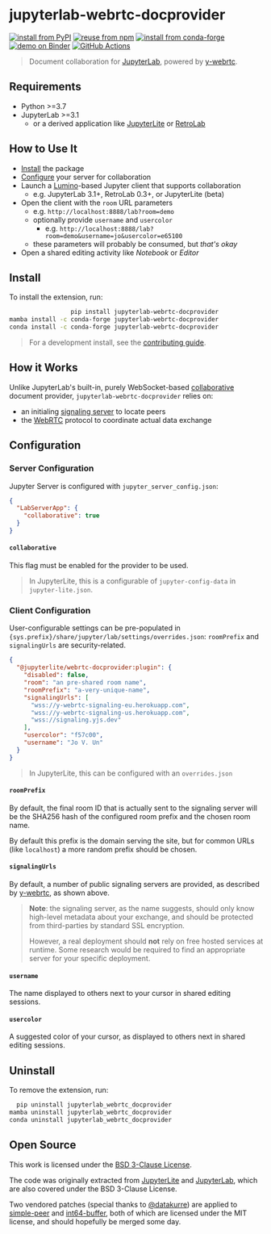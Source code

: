 # jupyterlab-webrtc-docprovider

[![install from PyPI][pypi-badge]][pypi] [![reuse from npm][npm-badge]][npm]
[![install from conda-forge][conda-badge]][conda]
[![demo on Binder][binder-badge]][binder] [![GitHub Actions][ci-badge]][ci]

> Document collaboration for [JupyterLab], powered by [y-webrtc].

## Requirements

- Python >=3.7
- JupyterLab >=3.1
  - or a derived application like [JupyterLite] or [RetroLab]

## How to Use It

- [Install](#Install) the package
- [Configure](#Configuration) your server for collaboration
- Launch a [Lumino]-based Jupyter client that supports collaboration
  - e.g. JupyterLab 3.1+, RetroLab 0.3+, or JupyterLite (beta)
- Open the client with the `room` URL parameters
  - e.g. `http://localhost:8888/lab?room=demo`
  - optionally provide `username` and `usercolor`
    - e.g. `http://localhost:8888/lab?room=demo&username=jo&usercolor=e65100`
  - these parameters will probably be consumed, but _that's okay_
- Open a shared editing activity like _Notebook_ or _Editor_

## Install

To install the extension, run:

```bash
                 pip install jupyterlab-webrtc-docprovider
mamba install -c conda-forge jupyterlab-webrtc-docprovider
conda install -c conda-forge jupyterlab-webrtc-docprovider
```

> For a development install, see the [contributing guide].

## How it Works

Unlike JupyterLab's built-in, purely WebSocket-based [collaborative] document provider,
`jupyterlab-webrtc-docprovider` relies on:

- an initialing [signaling server] to locate peers
- the [WebRTC] protocol to coordinate actual data exchange

## Configuration

### Server Configuration

Jupyter Server is configured with `jupyter_server_config.json`:

```json
{
  "LabServerApp": {
    "collaborative": true
  }
}
```

#### `collaborative`

This flag must be enabled for the provider to be used.

> In JupyterLite, this is a configurable of `jupyter-config-data` in
> `jupyter-lite.json`.

### Client Configuration

User-configurable settings can be pre-populated in
`{sys.prefix}/share/jupyter/lab/settings/overrides.json`: `roomPrefix` and
`signalingUrls` are security-related.

```json
{
  "@jupyterlite/webrtc-docprovider:plugin": {
    "disabled": false,
    "room": "an pre-shared room name",
    "roomPrefix": "a-very-unique-name",
    "signalingUrls": [
      "wss://y-webrtc-signaling-eu.herokuapp.com",
      "wss://y-webrtc-signaling-us.herokuapp.com",
      "wss://signaling.yjs.dev"
    ],
    "usercolor": "f57c00",
    "username": "Jo V. Un"
  }
}
```

> In JupyterLite, this can be configured with an `overrides.json`

#### `roomPrefix`

By default, the final room ID that is actually sent to the signaling server will be the
SHA256 hash of the configured room prefix and the chosen room name.

By default this prefix is the domain serving the site, but for common URLs (like
`localhost`) a more random prefix should be chosen.

#### `signalingUrls`

By default, a number of public signaling servers are provided, as described by
[y-webrtc], as shown above.

> **Note**: the signaling server, as the name suggests, should only know high-level
> metadata about your exchange, and should be protected from third-parties by standard
> SSL encryption.
>
> However, a real deployment should **not** rely on free hosted services at runtime.
> Some research would be required to find an appropriate server for your specific
> deployment.

#### `username`

The name displayed to others next to your cursor in shared editing sessions.

#### `usercolor`

A suggested color of your cursor, as displayed to others next in shared editing
sessions.

## Uninstall

To remove the extension, run:

```bash
  pip uninstall jupyterlab_webrtc_docprovider
mamba uninstall jupyterlab_webrtc_docprovider
conda uninstall jupyterlab_webrtc_docprovider
```

## Open Source

This work is licensed under the [BSD 3-Clause License][license].

The code was originally extracted from [JupyterLite] and [JupyterLab], which are also
covered under the BSD 3-Clause License.

Two vendored patches (special thanks to [@datakurre]) are applied to
[simple-peer](https://github.com/feross/simple-peer) and
[int64-buffer](https://github.com/kawanet/int64-buffer), both of which are licensed
under the MIT license, and should hopefully be merged some day.

[webrtc]:
  https://developer.mozilla.org/en-US/docs/Web/API/WebRTC_API/Signaling_and_video_calling
[signaling server]:
  https://developer.mozilla.org/en-US/docs/Web/API/WebRTC_API/Signaling_and_video_calling#the_signaling_server
[y-webrtc]: https://github.com/yjs/y-webrtc
[jupyterlite]: https://github.com/jupyterlite/jupyterlite
[jupyterlab]: https://github.com/jupyterlab/jupyterlab
[retrolab]: https://github.com/jupyterlab/retrolab
[license]:
  https://github.com/jupyterlite/jupyterlab-webrtc-docprovider/blob/main/LICENSE
[collaborative]: https://jupyterlab.readthedocs.io/en/stable/user/rtc.html
[lumino]: https://github.com/jupyterlab/lumino
[contributing guide]:
  https://github.com/jupyterlite/jupyterlab-webrtc-docprovider/blob/main/CONTRIBUTING.md
[@datakurre]: https://github.com/datakurre/
[binder]:
  https://mybinder.org/v2/gh/jupyterlite/jupyterlab-webrtc-docprovider/main?urlpath=lab
[binder-badge]: https://mybinder.org/badge_logo.svg
[ci-badge]:
  https://github.com/jupyterlite/jupyterlab-webrtc-docprovider/workflows/Build/badge.svg
[ci]:
  https://github.com/jupyterlite/jupyterlab-webrtc-docprovider/actions/workflows/build.yml
[pypi]: https://pypi.org/project/jupyterlab-webrtc-docprovider
[pypi-badge]: https://img.shields.io/pypi/v/jupyterlab-webrtc-docprovider
[npm]: https://npmjs.com/package/@jupyterlite/webrtc-docprovider
[npm-badge]: https://img.shields.io/npm/v/@jupyterlite/webrtc-docprovider
[conda-badge]: https://img.shields.io/conda/vn/conda-forge/jupyterlab-webrtc-docprovider
[conda]: https://anaconda.org/conda-forge/jupyterlab-webrtc-docprovider
